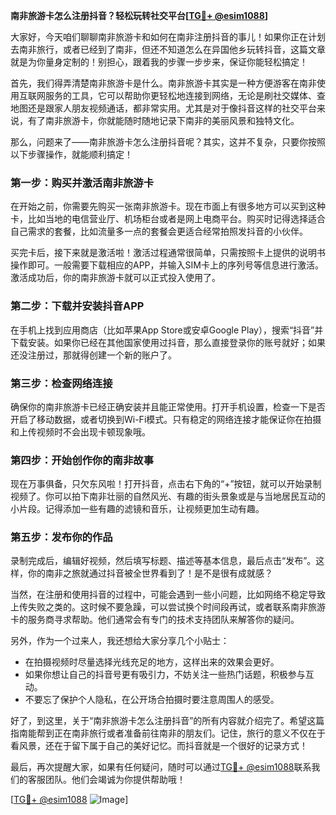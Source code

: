 **南非旅游卡怎么注册抖音？轻松玩转社交平台[[TG💪+ @esim1088](https://t.me/s/esim1088)]**

大家好，今天咱们聊聊南非旅游卡和如何在南非注册抖音的事儿！如果你正在计划去南非旅行，或者已经到了南非，但还不知道怎么在异国他乡玩转抖音，这篇文章就是为你量身定制的！别担心，跟着我的步骤一步步来，保证你能轻松搞定！

首先，我们得弄清楚南非旅游卡是什么。南非旅游卡其实是一种方便游客在南非使用互联网服务的工具，它可以帮助你更轻松地连接到网络，无论是刷社交媒体、查地图还是跟家人朋友视频通话，都非常实用。尤其是对于像抖音这样的社交平台来说，有了南非旅游卡，你就能随时随地记录下南非的美丽风景和独特文化。

那么，问题来了——南非旅游卡怎么注册抖音呢？其实，这并不复杂，只要你按照以下步骤操作，就能顺利搞定！

### **第一步：购买并激活南非旅游卡**
在开始之前，你需要先购买一张南非旅游卡。现在市面上有很多地方可以买到这种卡，比如当地的电信营业厅、机场柜台或者是网上电商平台。购买时记得选择适合自己需求的套餐，比如流量多一点的套餐会更适合经常拍照发抖音的小伙伴。

买完卡后，接下来就是激活啦！激活过程通常很简单，只需按照卡上提供的说明书操作即可。一般需要下载相应的APP，并输入SIM卡上的序列号等信息进行激活。激活成功后，你的南非旅游卡就可以正式投入使用了。

### **第二步：下载并安装抖音APP**
在手机上找到应用商店（比如苹果App Store或安卓Google Play），搜索“抖音”并下载安装。如果你已经在其他国家使用过抖音，那么直接登录你的账号就好；如果还没注册过，那就得创建一个新的账户了。

### **第三步：检查网络连接**
确保你的南非旅游卡已经正确安装并且能正常使用。打开手机设置，检查一下是否开启了移动数据，或者切换到Wi-Fi模式。只有稳定的网络连接才能保证你在拍摄和上传视频时不会出现卡顿现象哦。

### **第四步：开始创作你的南非故事**
现在万事俱备，只欠东风啦！打开抖音，点击右下角的“+”按钮，就可以开始录制视频了。你可以拍下南非壮丽的自然风光、有趣的街头景象或是与当地居民互动的小片段。记得添加一些有趣的滤镜和音乐，让视频更加生动有趣。

### **第五步：发布你的作品**
录制完成后，编辑好视频，然后填写标题、描述等基本信息，最后点击“发布”。这样，你的南非之旅就通过抖音被全世界看到了！是不是很有成就感？

当然，在注册和使用抖音的过程中，可能会遇到一些小问题，比如网络不稳定导致上传失败之类的。这时候不要急躁，可以尝试换个时间段再试，或者联系南非旅游卡的服务商寻求帮助。他们通常会有专门的技术支持团队来解答你的疑问。

另外，作为一个过来人，我还想给大家分享几个小贴士：
- 在拍摄视频时尽量选择光线充足的地方，这样出来的效果会更好。
- 如果你想让自己的抖音号更有吸引力，不妨关注一些热门话题，积极参与互动。
- 不要忘了保护个人隐私，在公开场合拍摄时要注意周围人的感受。

好了，到这里，关于“南非旅游卡怎么注册抖音”的所有内容就介绍完了。希望这篇指南能帮到正在南非旅行或者准备前往南非的朋友们。记住，旅行的意义不仅在于看风景，还在于留下属于自己的美好记忆。而抖音就是一个很好的记录方式！

最后，再次提醒大家，如果有任何疑问，随时可以通过[TG💪+ @esim1088](https://t.me/s/esim1088)联系我们的客服团队。他们会竭诚为你提供帮助哦！

[[TG💪+ @esim1088](https://t.me/s/esim1088) ![Image](https://i.postimg.cc/4NQfJmqS/Snipaste-2025-05-13-00-14-12.png)]